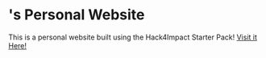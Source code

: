 # <Jake Huey>'s Personal Website
This is a personal website built using the Hack4Impact Starter Pack!
<Here is my first ever website created in Visual Studio Code.>
[Visit it Here!](https://<jhueyy>.github.io)